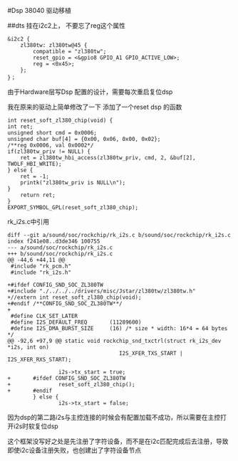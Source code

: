 #Dsp 38040 驱动移植

##dts
挂在i2c2上， 不要忘了reg这个属性

    &i2c2 {
		zl380tw: zl380tw@45 {
			compatible = "zl380tw";
			reset_gpio = <&gpio8 GPIO_A1 GPIO_ACTIVE_LOW>;
			reg = <0x45>;		
		};
	}；

由于Hardware层写Dsp 配置的设计，需要每次重启复位dsp

我在原来的驱动上简单修改了一下
添加了一个reset dsp 的函数

	int reset_soft_zl380_chip(void) {
	int ret;
	unsigned short cmd = 0x0006;
	unsigned char buf[4] = {0x00, 0x06, 0x00, 0x02};
	/**reg 0x0006, val 0x0002*/
	if(zl380tw_priv != NULL) {
		ret = zl380tw_hbi_access(zl380tw_priv, cmd, 2, &buf[2], TWOLF_HBI_WRITE);
	} else {
		ret = -1;
		printk("zl380tw_priv is NULL\n");
	}
		return ret;
	}
	EXPORT_SYMBOL_GPL(reset_soft_zl380_chip); 

rk_i2s.c中引用

	diff --git a/sound/soc/rockchip/rk_i2s.c b/sound/soc/rockchip/rk_i2s.c
	index f241e08..d3de346 100755
	--- a/sound/soc/rockchip/rk_i2s.c
	+++ b/sound/soc/rockchip/rk_i2s.c
	@@ -44,6 +44,11 @@
	 #include "rk_pcm.h"
	 #include "rk_i2s.h"
	 
	+#ifdef CONFIG_SND_SOC_ZL380TW
	+#include "./../../../drivers/misc/Jstar/zl380tw/zl380tw.h"
	+//extern int reset_soft_zl380_chip(void);
	+#endif /**CONFIG_SND_SOC_ZL380TW**/
	+
	 #define CLK_SET_LATER
	 #define I2S_DEFAULT_FREQ       (11289600)
	 #define I2S_DMA_BURST_SIZE     (16) /* size * width: 16*4 = 64 bytes */
	@@ -92,6 +97,9 @@ static void rockchip_snd_txctrl(struct rk_i2s_dev *i2s, int on)
	                                   I2S_XFER_TXS_START | I2S_XFER_RXS_START);
	 
	                i2s->tx_start = true;
	+       #ifdef CONFIG_SND_SOC_ZL380TW
	+               reset_soft_zl380_chip();
	+       #endif
	        } else {
	                i2s->tx_start = false;

因为dsp的第二路i2s与主控连接的时候会有配置加载不成功，所以需要在主控打开i2s时软复位dsp


这个框架没写好之处是先注册了字符设备，而不是在i2c匹配完成后去注册，导致即使i2c设备注册失败，也创建出了字符设备节点


